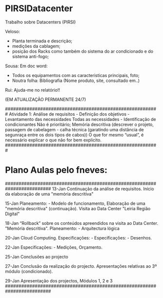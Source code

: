 # PIRSIDatacenter
Trabalho sobre Datacenters (PIRSI)


Veloso:
  - Planta terminada e descrição; 
  - medições da cablagem;
  - posição dos Racks como também do sistema do ar condicionado e do sistema anti-fogo;

Sousa: 
Em doc word: 
  - Todos os equipamentos com as caracteristicas principais, foto;
  - Noutra folha: Bibliografia (Nome produto, site, consultado em..)

Rui:
Ajuda-me no relatório!!

(EM ATUALIZAÇÃO PERMANENTE 24/7)




#########################################################
	Atividade 1: Análise de requisitos
		- Definição dos objetivos
		- Levantamento das necessidades
			Todas as necessidades 
		- Identificação de condicionantes
			Não é prioritário; Memória descritiva (descrever o projeto, passagem de cabelagem - calha técnica (garatindo uma distância de segunraça entre os dois tipos de cabos))
			O que for mesmo “usual”, é necessário explicar o que não for bem explicito. 
#########################################################

# Plano Aulas pelo fneves:

#########################################################################
13-Jan Continuação da análise de requisitos. Início da elaboração de uma "memória descritiva"

15-Jan Planeamento: - Modelo de funcionamento, Elaboração de uma "memória descritiva" (continuação). Visita ao Data Center "Leiria Região Digital"

18-Jan “Rollback” sobre os conteúdos apreendidos na visita ao Data Center. "Memória descritiva". Planeamento: - Arquitectura lógica

20-Jan Cloud Computing. Especificações: - Especificações: - Desenhos.

22-Jan Especificações: - Medições, Orçamento.

25-Jan Conclusões ao projecto

27-Jan Conclusão da realização do projecto. Apresentações relativas ao 3º módulo (condicionado).

29-Jan Apresentação dos projectos, Módulos 1, 2 e 3
#########################################################################
